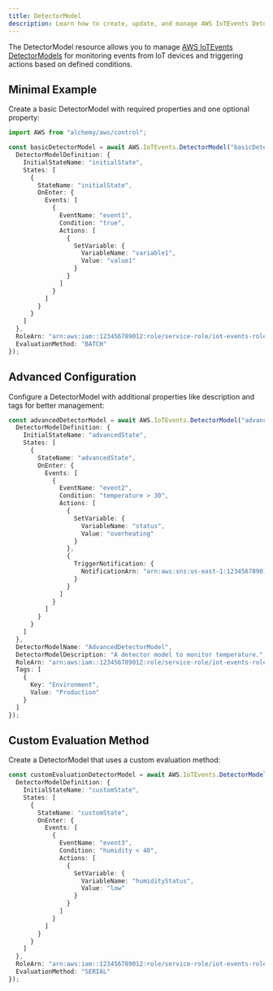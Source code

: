 ```yaml
---
title: DetectorModel
description: Learn how to create, update, and manage AWS IoTEvents DetectorModels using Alchemy Cloud Control.
---
```


The DetectorModel resource allows you to manage [AWS IoTEvents DetectorModels](https://docs.aws.amazon.com/iotevents/latest/userguide/) for monitoring events from IoT devices and triggering actions based on defined conditions.

## Minimal Example

Create a basic DetectorModel with required properties and one optional property:

```ts
import AWS from "alchemy/aws/control";

const basicDetectorModel = await AWS.IoTEvents.DetectorModel("basicDetectorModel", {
  DetectorModelDefinition: {
    InitialStateName: "initialState",
    States: [
      {
        StateName: "initialState",
        OnEnter: {
          Events: [
            {
              EventName: "event1",
              Condition: "true",
              Actions: [
                {
                  SetVariable: {
                    VariableName: "variable1",
                    Value: "value1"
                  }
                }
              ]
            }
          ]
        }
      }
    ]
  },
  RoleArn: "arn:aws:iam::123456789012:role/service-role/iot-events-role",
  EvaluationMethod: "BATCH"
});
```

## Advanced Configuration

Configure a DetectorModel with additional properties like description and tags for better management:

```ts
const advancedDetectorModel = await AWS.IoTEvents.DetectorModel("advancedDetectorModel", {
  DetectorModelDefinition: {
    InitialStateName: "advancedState",
    States: [
      {
        StateName: "advancedState",
        OnEnter: {
          Events: [
            {
              EventName: "event2",
              Condition: "temperature > 30",
              Actions: [
                {
                  SetVariable: {
                    VariableName: "status",
                    Value: "overheating"
                  }
                },
                {
                  TriggerNotification: {
                    NotificationArn: "arn:aws:sns:us-east-1:123456789012:myTopic"
                  }
                }
              ]
            }
          ]
        }
      }
    ]
  },
  DetectorModelName: "AdvancedDetectorModel",
  DetectorModelDescription: "A detector model to monitor temperature.",
  RoleArn: "arn:aws:iam::123456789012:role/service-role/iot-events-role",
  Tags: [
    {
      Key: "Environment",
      Value: "Production"
    }
  ]
});
```

## Custom Evaluation Method

Create a DetectorModel that uses a custom evaluation method:

```ts
const customEvaluationDetectorModel = await AWS.IoTEvents.DetectorModel("customEvalDetectorModel", {
  DetectorModelDefinition: {
    InitialStateName: "customState",
    States: [
      {
        StateName: "customState",
        OnEnter: {
          Events: [
            {
              EventName: "event3",
              Condition: "humidity < 40",
              Actions: [
                {
                  SetVariable: {
                    VariableName: "humidityStatus",
                    Value: "low"
                  }
                }
              ]
            }
          ]
        }
      }
    ]
  },
  RoleArn: "arn:aws:iam::123456789012:role/service-role/iot-events-role",
  EvaluationMethod: "SERIAL"
});
```